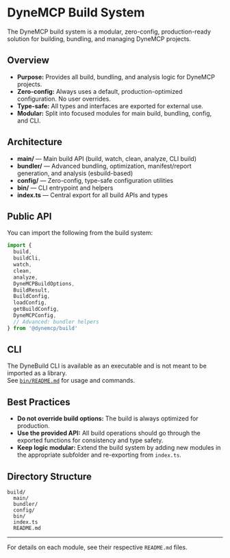 # DyneMCP Build System

The DyneMCP build system is a modular, zero-config, production-ready solution for building, bundling, and managing DyneMCP projects.

## Overview

- **Purpose:** Provides all build, bundling, and analysis logic for DyneMCP projects.
- **Zero-config:** Always uses a default, production-optimized configuration. No user overrides.
- **Type-safe:** All types and interfaces are exported for external use.
- **Modular:** Split into focused modules for main build, bundling, config, and CLI.

## Architecture

- **main/** — Main build API (build, watch, clean, analyze, CLI build)
- **bundler/** — Advanced bundling, optimization, manifest/report generation, and analysis (esbuild-based)
- **config/** — Zero-config, type-safe configuration utilities
- **bin/** — CLI entrypoint and helpers
- **index.ts** — Central export for all build APIs and types

## Public API

You can import the following from the build system:

```ts
import {
  build,
  buildCli,
  watch,
  clean,
  analyze,
  DyneMCPBuildOptions,
  BuildResult,
  BuildConfig,
  loadConfig,
  getBuildConfig,
  DyneMCPConfig,
  // Advanced: bundler helpers
} from '@dynemcp/build'
```

## CLI

The DyneBuild CLI is available as an executable and is not meant to be imported as a library.  
See [`bin/README.md`](./bin/README.md) for usage and commands.

## Best Practices

- **Do not override build options:** The build is always optimized for production.
- **Use the provided API:** All build operations should go through the exported functions for consistency and type safety.
- **Keep logic modular:** Extend the build system by adding new modules in the appropriate subfolder and re-exporting from `index.ts`.

## Directory Structure

```
build/
  main/
  bundler/
  config/
  bin/
  index.ts
  README.md
```

---

For details on each module, see their respective `README.md` files.
